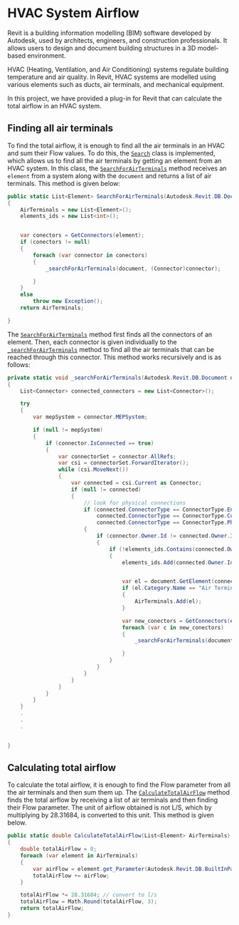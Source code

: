 # HVAC System Airflow

Revit is a building information modelling (BIM) software developed by Autodesk, used by architects, engineers, and construction professionals. It allows users to design and document building structures in a 3D model-based environment. 

HVAC (Heating, Ventilation, and Air Conditioning) systems regulate building temperature and air quality. In Revit, HVAC systems are modelled using various elements such as ducts, air terminals, and mechanical equipment.

In this project, we have provided a plug-in for Revit that can calculate the total airflow in an HVAC system.

## Finding all air terminals
 To find the total airflow, it is enough to find all the air terminals in an HVAC and sum their Flow values.
To do this, the <code class='language-cs'>[Search](https://github.com/HRSadeghi/HVAC_System_Airflow/blob/master/HVAC_System_Airflow/Search/Search.cs)</code> class is implemented, which allows us to find all the air terminals by getting an element from an HVAC system. In this class, the [```SearchForAirTerminals```](https://github.com/HRSadeghi/HVAC_System_Airflow/blob/abe3462466eea3232c2caa7d4a5c2acea7d72a95/HVAC_System_Airflow/Search/Search.cs#LL44C37-L44C58) method receives an ```element``` from a system along with the ```document``` and returns a list of air terminals. This method is given below:

```cs
public static List<Element> SearchForAirTerminals(Autodesk.Revit.DB.Document document, Element element)
{
    AirTerminals = new List<Element>();
    elements_ids = new List<int>();


    var conectors = GetConnectors(element);
    if (conectors != null)
    {
        foreach (var connector in conectors)
        {
            _searchForAirTerminals(document, (Connector)connector);

        }
    }
    else
        throw new Exception();
    return AirTerminals;

}
```

The [```SearchForAirTerminals```](https://github.com/HRSadeghi/HVAC_System_Airflow/blob/abe3462466eea3232c2caa7d4a5c2acea7d72a95/HVAC_System_Airflow/Search/Search.cs#LL44C37-L44C58) method first finds all the connectors of an element. Then, each connector is given individually to the [```_searchForAirTerminals```](https://github.com/HRSadeghi/HVAC_System_Airflow/blob/abe3462466eea3232c2caa7d4a5c2acea7d72a95/HVAC_System_Airflow/Search/Search.cs#LL92C12-L92C12) method to find all the air terminals that can be reached through this connector. This method works recursively and is as follows:

```cs
private static void _searchForAirTerminals(Autodesk.Revit.DB.Document document, Connector connector)
{
    List<Connector> connected_connectors = new List<Connector>();

    try
    {
        var mepSystem = connector.MEPSystem;

        if (null != mepSystem)
        {
            if (connector.IsConnected == true)
            {
                var connectorSet = connector.AllRefs;
                var csi = connectorSet.ForwardIterator();
                while (csi.MoveNext())
                {
                    var connected = csi.Current as Connector;
                    if (null != connected)
                    {
                        // look for physical connections
                        if (connected.ConnectorType == ConnectorType.End ||
                            connected.ConnectorType == ConnectorType.Curve ||
                            connected.ConnectorType == ConnectorType.Physical)
                        {
                            if (connector.Owner.Id != connected.Owner.Id)
                            {
                                if (!elements_ids.Contains(connected.Owner.Id.IntegerValue))
                                {
                                    elements_ids.Add(connected.Owner.Id.IntegerValue);


                                    var el = document.GetElement(connected.Owner.Id);
                                    if (el.Category.Name == "Air Terminals")
                                    {
                                        AirTerminals.Add(el);
                                    }

                                    var new_conectors = GetConnectors(el);
                                    foreach (var c in new_conectors)
                                    {
                                        _searchForAirTerminals(document, (Connector)c);

                                    }
                                }
                            }
                        }
                    }
                }
            }
        }
    }
    .
    .
    .


}
```


## Calculating total airflow
To calculate the total airflow, it is enough to find the Flow parameter from all the air terminals and then sum them up. The  [```CalculateTotalAirFlow```](https://github.com/HRSadeghi/HVAC_System_Airflow/blob/abe3462466eea3232c2caa7d4a5c2acea7d72a95/HVAC_System_Airflow/Search/Search.cs#L73) method finds the total airflow by receiving a list of air terminals and then finding their Flow parameter. The unit of airflow obtained is not L/S, which by multiplying by 28.31684, is converted to this unit. This method is given below.




```cs
public static double CalculateTotalAirFlow(List<Element> AirTerminals)
{
    double totalAirFlow = 0;
    foreach (var element in AirTerminals)
    {
        var airFlow = element.get_Parameter(Autodesk.Revit.DB.BuiltInParameter.RBS_DUCT_FLOW_PARAM)?.AsDouble() ?? 0;
        totalAirFlow += airFlow;
    }

    totalAirFlow *= 28.31684; // convert to l/s
    totalAirFlow = Math.Round(totalAirFlow, 3);
    return totalAirFlow;
}
```